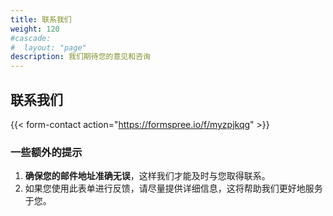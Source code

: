 ```yaml
---
title: 联系我们
weight: 120
#cascade: 
#  layout: "page"
description: 我们期待您的意见和咨询
---
```

## 联系我们

{{< form-contact action="https://formspree.io/f/myzpjkqg"  >}}

### 一些额外的提示

1. **确保您的邮件地址准确无误**，这样我们才能及时与您取得联系。
2. 如果您使用此表单进行反馈，请尽量提供详细信息，这将帮助我们更好地服务于您。